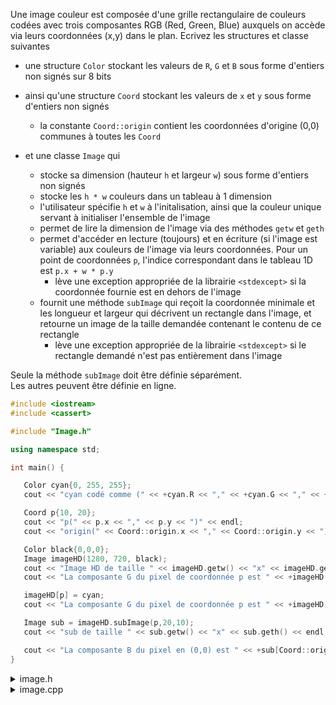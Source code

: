 Une image couleur est composée d'une grille rectangulaire de couleurs codées avec trois composantes RGB (Red, Green, Blue) auxquels on accède via leurs coordonnées (x,y) dans le plan. Ecrivez les structures et classe 
suivantes

- une structure `Color` stockant les valeurs de `R`, `G` et `B` sous forme d'entiers non signés sur 8 bits

- ainsi qu'une structure `Coord` stockant les valeurs de `x` et `y` sous forme d'entiers non signés 
  - la constante `Coord::origin` contient les coordonnées d'origine (0,0) communes à toutes les `Coord`
  
- et une classe `Image` qui 
  - stocke sa dimension (hauteur `h` et largeur `w`) sous forme d'entiers non signés
  - stocke les `h * w` couleurs dans un tableau à 1 dimension
  - l'utilisateur spécifie `h` et `w` à l'initalisation, ainsi que la couleur unique servant à initialiser l'ensemble de l'image
  - permet de lire la dimension de l'image via des méthodes `getw` et `geth`
  - permet d'accéder en lecture (toujours) et en écriture (si l'image est variable) aux couleurs de l'image via leurs coordonnées. Pour un point de coordonnées `p`, l'indice correspondant dans le tableau 1D est `p.x + w * p.y`
    - lève une exception appropriée de la librairie `<stdexcept>` si la coordonnée fournie est en dehors de l'image 
  - fournit une méthode `subImage` qui reçoit la coordonnée minimale et les longueur et largeur qui décrivent un rectangle dans l'image, et retourne un image de la taille demandée contenant le contenu de ce rectangle
    - lève une exception appropriée de la librairie `<stdexcept>` si le rectangle demandé n'est pas entièrement dans l'image 
  
Seule la méthode `subImage` doit être définie séparément.<br>
Les autres peuvent être définie en ligne. 

~~~cpp
#include <iostream>
#include <cassert>

#include "Image.h"

using namespace std;

int main() {

   Color cyan{0, 255, 255};
   cout << "cyan codé comme (" << +cyan.R << "," << +cyan.G << "," << +cyan.B << ")" << endl;

   Coord p{10, 20};
   cout << "p(" << p.x << "," << p.y << ")" << endl;
   cout << "origin(" << Coord::origin.x << "," << Coord::origin.y << ")" << endl;

   Color black{0,0,0};
   Image imageHD(1280, 720, black);
   cout << "Image HD de taille " << imageHD.getw() << "x" << imageHD.geth() << endl;
   cout << "La composante G du pixel de coordonnée p est " << +imageHD[p].G << endl;

   imageHD[p] = cyan;
   cout << "La composante G du pixel de coordonnée p est " << +imageHD[p].G << endl;

   Image sub = imageHD.subImage(p,20,10);
   cout << "sub de taille " << sub.getw() << "x" << sub.geth() << endl;

   cout << "La composante B du pixel en (0,0) est " << +sub[Coord::origin].B << endl;
}
~~~

<details>
<summary>image.h</summary>

~~~cpp
#ifndef PRG1_EXAMEN_IMAGE_H
#define PRG1_EXAMEN_IMAGE_H

#include <vector>
#include <exception>
#include <cstdint>
#include <ostream>

struct Color {
   uint8_t R, G, B;
};

struct Coord {
   size_t x, y;
   static const Coord origin;
};

class Image {
   size_t w, h;
   std::vector<Color> data;
public:
   Image(size_t w, size_t h, Color c) : w(w), h(h), data(w * h, c) { }

   size_t getw() const { return w; }
   size_t geth() const { return h; }

   Color const& operator[](Coord const& p) const { return data[idx(p)]; }
   Color& operator[](Coord const& p) { return data[idx(p)]; }

   Image subImage(Coord p1, size_t w, size_t h) const;
private:
   size_t idx(Coord const& p) const {
      if (p.x >= w or p.y >= h) throw std::out_of_range("Image");
      return p.x + w * p.y;
   }
};

#endif //PRG1_EXAMEN_IMAGE_H
~~~

</details>

<details>
<summary>image.cpp</summary>

~~~cpp
#include "Image.h"

const Coord Coord::origin{};

Image Image::subImage(Coord p1, size_t w, size_t h) const {
   // validate input
   idx(p1);
   idx(Coord{p1.x + w - 1, p1.y + h - 1});

   Image out(w, h, Color{});
   for(Coord p{0, 0}, pi{p1}; p.y < h; ++p.y, ++pi.y)
      for(p.x = 0, pi.x = p1.x; p.x < w; ++p.x, ++pi.x)
         out[p] = (*this)[pi];
   return out;
}
~~~

</details>
